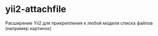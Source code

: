 # yii2-attachfile
Расширение Yii2 для прикрепления к любой модели списка файлов (например картинок)
